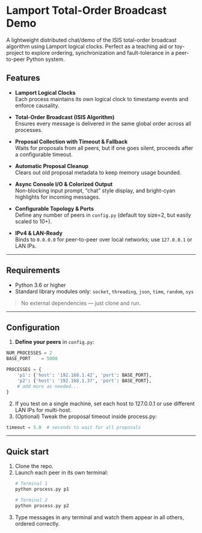 # Lamport Total-Order Broadcast Demo

A lightweight distributed chat/demo of the ISIS total-order broadcast algorithm using Lamport logical clocks. Perfect as a teaching aid or toy-project to explore ordering, synchronization and fault-tolerance in a peer-to-peer Python system.

## Features

- **Lamport Logical Clocks**  
  Each process maintains its own logical clock to timestamp events and enforce causality.

- **Total-Order Broadcast (ISIS Algorithm)**  
  Ensures every message is delivered in the same global order across all processes.

- **Proposal Collection with Timeout & Fallback**  
  Waits for proposals from all peers, but if one goes silent, proceeds after a configurable timeout.

- **Automatic Proposal Cleanup**  
  Clears out old proposal metadata to keep memory usage bounded.

- **Async Console I/O & Colorized Output**  
  Non-blocking input prompt, “chat” style display, and bright-cyan highlights for incoming messages.

- **Configurable Topology & Ports**  
  Define any number of peers in `config.py` (default toy size=2, but easily scaled to 10+).

- **IPv4 & LAN-Ready**  
  Binds to `0.0.0.0` for peer-to-peer over local networks; use `127.0.0.1` or LAN IPs.

---

## Requirements

- Python 3.6 or higher  
- Standard library modules only: `socket`, `threading`, `json`, `time`, `random`, `sys`

> No external dependencies — just clone and run.

---

## Configuration

1. **Define your peers** in `config.py`:
  ```python
  NUM_PROCESSES = 2
  BASE_PORT    = 5000

  PROCESSES = {
      'p1': {'host': '192.168.1.42', 'port': BASE_PORT},
      'p2': {'host': '192.168.1.37', 'port': BASE_PORT},
      # add more as needed...
  }
  ```
2. If you test on a single machine, set each host to 127.0.0.1 or use different LAN IPs for multi-host.
3. (Optional) Tweak the proposal timeout inside process.py:
  ```python
  timeout = 5.0  # seconds to wait for all proposals
  ```

---

## Quick start

1. Clone the repo.
2. Launch each peer in its own terminal:
   ```bash
   # Terminal 1
   python process.py p1

   # Terminal 2
   python process.py p2
   ```
3. Type messages in any terminal and watch them appear in all others, ordered correctly.
